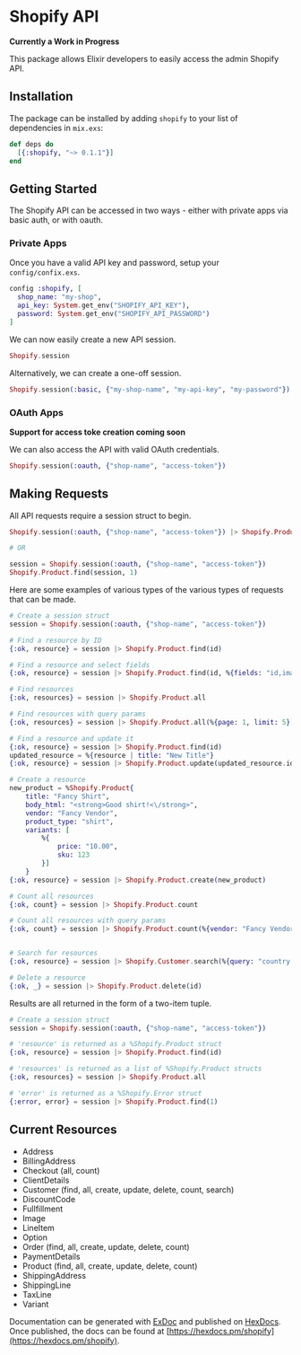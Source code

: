 # Shopify API

**Currently a Work in Progress**

This package allows Elixir developers to easily access the admin Shopify API. 

## Installation

The package can be installed by adding `shopify` to your list of dependencies in `mix.exs`:

```elixir
def deps do
  [{:shopify, "~> 0.1.1"}]
end
```

## Getting Started

The Shopify API can be accessed in two ways - either with private apps via basic auth, or with oauth.

### Private Apps

Once you have a valid API key and password, setup your `config/confix.exs`.

```elixir
config :shopify, [
  shop_name: "my-shop",
  api_key: System.get_env("SHOPIFY_API_KEY"),
  password: System.get_env("SHOPIFY_API_PASSWORD")
]
```

We can now easily create a new API session.

```elixir
Shopify.session
```

Alternatively, we can create a one-off session.

```elixir
Shopify.session(:basic, {"my-shop-name", "my-api-key", "my-password"})
```

### OAuth Apps

**Support for access toke creation coming soon**

We can also access the API with valid OAuth credentials.

```elixir
Shopify.session(:oauth, {"shop-name", "access-token"})
```

## Making Requests

All API requests require a session struct to begin.

```elixir
Shopify.session(:oauth, {"shop-name", "access-token"}) |> Shopify.Product.find(1)

# OR

session = Shopify.session(:oauth, {"shop-name", "access-token"})
Shopify.Product.find(session, 1)
```

Here are some examples of various types of the various types of requests that can be made.

```elixir
# Create a session struct
session = Shopify.session(:oauth, {"shop-name", "access-token"})

# Find a resource by ID
{:ok, resource} = session |> Shopify.Product.find(id)

# Find a resource and select fields
{:ok, resource} = session |> Shopify.Product.find(id, %{fields: "id,images,title"})

# Find resources
{:ok, resources} = session |> Shopify.Product.all

# Find resources with query params
{:ok, resources} = session |> Shopify.Product.all(%{page: 1, limit: 5})

# Find a resource and update it
{:ok, resource} = session |> Shopify.Product.find(id)
updated_resource = %{resource | title: "New Title"}
{:ok, resource} = session |> Shopify.Product.update(updated_resource.id, updated_resource)

# Create a resource
new_product = %Shopify.Product{
	title: "Fancy Shirt",
    body_html: "<strong>Good shirt!<\/strong>",
    vendor: "Fancy Vendor",
    product_type: "shirt",
    variants: [
    	%{
   			price: "10.00",
    		sku: 123
   		}]
    }
{:ok, resource} = session |> Shopify.Product.create(new_product)

# Count all resources
{:ok, count} = session |> Shopify.Product.count

# Count all resources with query params
{:ok, count} = session |> Shopify.Product.count(%{vendor: "Fancy Vendor"})


# Search for resources
{:ok, resource} = session |> Shopify.Customer.search(%{query: "country:United States"})

# Delete a resource
{:ok, _} = session |> Shopify.Product.delete(id)
```

Results are all returned in the form of a two-item tuple.

```elixir
# Create a session struct
session = Shopify.session(:oauth, {"shop-name", "access-token"})

# 'resource' is returned as a %Shopify.Product struct
{:ok, resource} = session |> Shopify.Product.find(id)

# 'resources' is returned as a list of %Shopify.Product structs
{:ok, resources} = session |> Shopify.Product.all

# 'error' is returned as a %Shopify.Error struct
{:error, error} = session |> Shopify.Product.find(1)
```

## Current Resources

- Address
- BillingAddress
- Checkout (all, count)
- ClientDetails
- Customer (find, all, create, update, delete, count, search)
- DiscountCode
- Fullfillment
- Image
- LineItem
- Option
- Order (find, all, create, update, delete, count)
- PaymentDetails
- Product (find, all, create, update, delete, count)
- ShippingAddress
- ShippingLine
- TaxLine
- Variant


Documentation can be generated with [ExDoc](https://github.com/elixir-lang/ex_doc)
and published on [HexDocs](https://hexdocs.pm). Once published, the docs can
be found at [https://hexdocs.pm/shopify](https://hexdocs.pm/shopify).